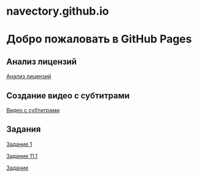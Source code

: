 # navectory.github.io

# Добро пожаловать в GitHub Pages

## Анализ лицензий
[Анализ лицензий](https://drive.google.com/file/d/1c-UYvbqKWUj3xhw9RV5l6kgKMaoK6nc0/view?usp=sharing)

## Создание видео с субтитрами
[Видео с субтитрами](https://www.youtube.com/watch?v=zZjK0LmRFH8)
## Задания
[Задание 1](https://drive.google.com/file/d/1oWr88lN7WscrrGv-eXcjk8acG_pYhE0R/view?usp=sharing)

[Задание 11.1](https://drive.google.com/file/d/1iKlHUtKYh6bE9W9UtTdIKKw03c5a2fmZ/view?usp=sharing)


[Задание](https://drive.google.com/file/d/1i3a73PEk92YMzAS_7EmwE3y4QkENy80Q/view?usp=sharing)

[](https://drive.google.com/file/d/1xNGEqyY2ETrWydAj53Dykt3xcg-77mc3/view?usp=sharing)

[](https://drive.google.com/file/d/1IEbEW-ZEjoGmaa8yWDBEBOqpyZEg0AfQ/view?usp=sharing)

[](https://drive.google.com/file/d/1p_LHyT2KYPfJvmZKUa1PRcW7vqlHHgwU/view?usp=sharing)
